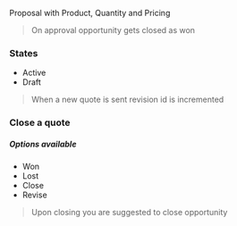 Proposal with Product, Quantity and Pricing

>On approval opportunity gets closed as won

### States
- Active
- Draft

>When a new quote is sent revision id is incremented

### Close a quote
##### Options available
- Won
- Lost
- Close
- Revise

>Upon closing you are suggested to close opportunity